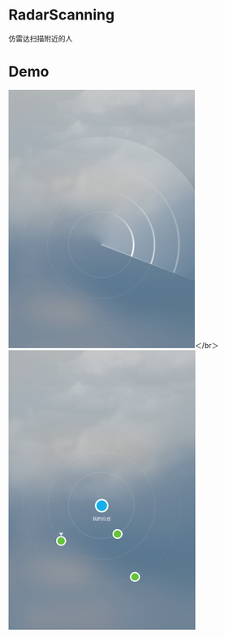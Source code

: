 # RadarScanning
仿雷达扫描附近的人

# Demo
![Demo gif](RadarScanning/scaning.png)＜/br＞
![Demo gif](RadarScanning/scan_after.png)
